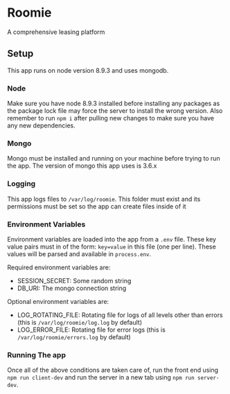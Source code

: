# Roomie
A comprehensive leasing platform

## Setup
This app runs on node version 8.9.3 and uses mongodb.

### Node
Make sure you have node 8.9.3 installed before installing any packages as the package lock file may force the server to install the wrong version. Also remember to run `npm i` after pulling new changes to make sure you have any new dependencies.

### Mongo
Mongo must be installed and running on your machine before trying to run the app. The version of mongo this app uses is 3.6.x

### Logging
This app logs files to `/var/log/roomie`. This folder must exist and its permissions must be set so the app can create files inside of it

### Environment Variables
Environment variables are loaded into the app from a `.env` file. These key value pairs must in of the form: `key=value` in this file (one per line). These values will be parsed and available in `process.env`.

Required environment variables are:
* SESSION_SECRET: Some random string
* DB_URI: The mongo connection string

Optional environment variables are:
* LOG_ROTATING_FILE: Rotating file for logs of all levels other than errors (this is `/var/log/roomie/log.log` by default)
* LOG_ERROR_FILE: Rotating file for error logs (this is `/var/log/roomie/errors.log` by default)

### Running The app
Once all of the above conditions are taken care of, run the front end using `npm run client-dev` and run the server in a new tab using `npm run server-dev`.
